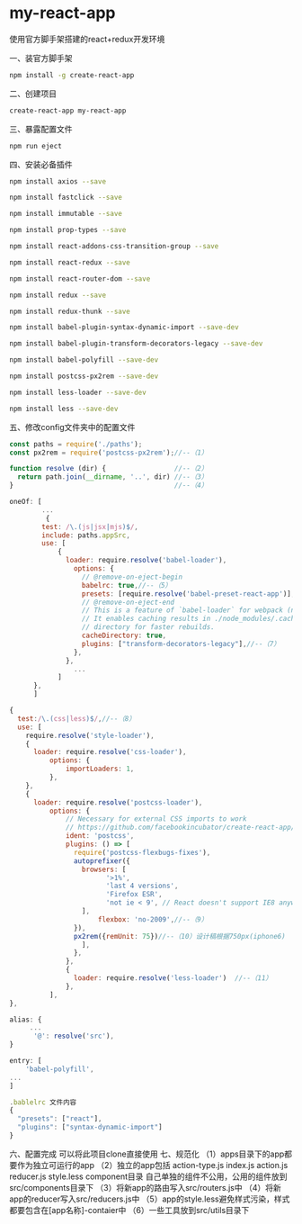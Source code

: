 # my-react-app
使用官方脚手架搭建的react+redux开发环境

一、装官方脚手架
```sh
npm install -g create-react-app
```
二、创建项目
```sh
create-react-app my-react-app
```
三、暴露配置文件
```sh
npm run eject
```
四、安装必备插件
```sh
npm install axios --save
```
```sh
npm install fastclick --save
```
```sh
npm install immutable --save
```
```sh
npm install prop-types --save
```
```sh
npm install react-addons-css-transition-group --save
```
```sh
npm install react-redux --save
```
```sh
npm install react-router-dom --save
```
```sh
npm install redux --save
```
```sh
npm install redux-thunk --save
```
```sh
npm install babel-plugin-syntax-dynamic-import --save-dev
```
```sh
npm install babel-plugin-transform-decorators-legacy --save-dev
```
```sh
npm install babel-polyfill --save-dev
```
```sh
npm install postcss-px2rem --save-dev
```
```sh
npm install less-loader --save-dev
```
```sh
npm install less --save-dev
```
五、修改config文件夹中的配置文件
```js
const paths = require('./paths');
const px2rem = require('postcss-px2rem');//--（1）

function resolve (dir) {                 //--（2）
  return path.join(__dirname, '..', dir) //--（3）
}                                        //--（4）
```
```js
oneOf: [
		...
		 {
        test: /\.(js|jsx|mjs)$/,
        include: paths.appSrc,
        use: [
            {
              loader: require.resolve('babel-loader'),
                options: {
                  // @remove-on-eject-begin
                  babelrc: true,//--（5）
                  presets: [require.resolve('babel-preset-react-app')],//--（6）
                  // @remove-on-eject-end
                  // This is a feature of `babel-loader` for webpack (not Babel itself).
                  // It enables caching results in ./node_modules/.cache/babel-loader/
                  // directory for faster rebuilds.
                  cacheDirectory: true,
                  plugins: ["transform-decorators-legacy"],//--（7）
                },
              },
				...
            ]
      },
	  ]
```
```js
{
  test:/\.(css|less)$/,//--（8）
  use: [
    require.resolve('style-loader'),
    {
      loader: require.resolve('css-loader'),
          options: {
              importLoaders: 1,
          },
    },
    {
      loader: require.resolve('postcss-loader'),
          options: {
              // Necessary for external CSS imports to work
              // https://github.com/facebookincubator/create-react-app/issues/2677
              ident: 'postcss',
              plugins: () => [
                require('postcss-flexbugs-fixes'),
                autoprefixer({
                  browsers: [
                        '>1%',
                        'last 4 versions',
                        'Firefox ESR',
                        'not ie < 9', // React doesn't support IE8 anyway
                  ],
                      flexbox: 'no-2009',//--（9）
                }),
                px2rem({remUnit: 75})//--（10）设计稿根据750px(iphone6)
                  ],
                },
              },
              {
                loader: require.resolve('less-loader')  //--（11）
              },
          ],
},
```
```js
alias: {
	 ...
	  '@': resolve('src'),
}
```
```js
entry: [
    'babel-polyfill',
...
]
```
```js 
.bablelrc 文件内容
{
  "presets": ["react"],
  "plugins": ["syntax-dynamic-import"]
}
```
六、配置完成 可以将此项目clone直接使用
七、规范化
    （1）apps目录下的app都要作为独立可运行的app
    （2）独立的app包括
          action-type.js
          index.js
          action.js
          reducer.js
          style.less
          component目录 自己单独的组件不公用，公用的组件放到src/components目录下
     （3）将新app的路由写入src/routers.js中
     （4）将新app的reducer写入src/reducers.js中
     （5）app的style.less避免样式污染，样式都要包含在[app名称]-contaier中
     （6）一些工具放到src/utils目录下
      